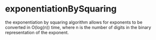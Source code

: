 # exponentiationBySquaring
the exponentiation by squaring algorithm allows for exponents to be converted in O(log(n)) time, where n is the number of digits in the binary representation of the exponent.
